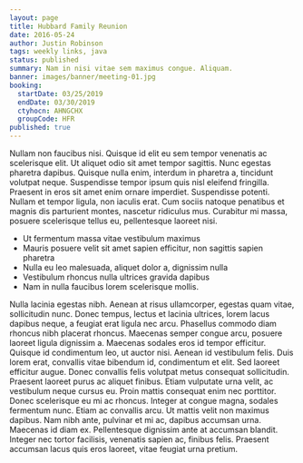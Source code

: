 ```yaml
---
layout: page
title: Hubbard Family Reunion
date: 2016-05-24
author: Justin Robinson
tags: weekly links, java
status: published
summary: Nam in nisi vitae sem maximus congue. Aliquam.
banner: images/banner/meeting-01.jpg
booking:
  startDate: 03/25/2019
  endDate: 03/30/2019
  ctyhocn: AHNGCHX
  groupCode: HFR
published: true
---
```

Nullam non faucibus nisi. Quisque id elit eu sem tempor venenatis ac scelerisque elit. Ut aliquet odio sit amet tempor sagittis. Nunc egestas pharetra dapibus. Quisque nulla enim, interdum in pharetra a, tincidunt volutpat neque. Suspendisse tempor ipsum quis nisl eleifend fringilla. Praesent in eros sit amet enim ornare imperdiet. Suspendisse potenti. Nullam et tempor ligula, non iaculis erat. Cum sociis natoque penatibus et magnis dis parturient montes, nascetur ridiculus mus. Curabitur mi massa, posuere scelerisque tellus eu, pellentesque laoreet nisi.

* Ut fermentum massa vitae vestibulum maximus
* Mauris posuere velit sit amet sapien efficitur, non sagittis sapien pharetra
* Nulla eu leo malesuada, aliquet dolor a, dignissim nulla
* Vestibulum rhoncus nulla ultrices gravida dapibus
* Nam in nulla faucibus lorem scelerisque mollis.

Nulla lacinia egestas nibh. Aenean at risus ullamcorper, egestas quam vitae, sollicitudin nunc. Donec tempus, lectus et lacinia ultrices, lorem lacus dapibus neque, a feugiat erat ligula nec arcu. Phasellus commodo diam rhoncus nibh placerat rhoncus. Maecenas semper congue arcu, posuere laoreet ligula dignissim a. Maecenas sodales eros id tempor efficitur. Quisque id condimentum leo, ut auctor nisi. Aenean id vestibulum felis. Duis lorem erat, convallis vitae bibendum id, condimentum et elit.
Sed laoreet efficitur augue. Donec convallis felis volutpat metus consequat sollicitudin. Praesent laoreet purus ac aliquet finibus. Etiam vulputate urna velit, ac vestibulum neque cursus eu. Proin mattis consequat enim nec porttitor. Donec scelerisque eu mi ac rhoncus. Integer at congue magna, sodales fermentum nunc. Etiam ac convallis arcu. Ut mattis velit non maximus dapibus. Nam nibh ante, pulvinar et mi ac, dapibus accumsan urna. Maecenas id diam ex. Pellentesque dignissim ante at accumsan blandit. Integer nec tortor facilisis, venenatis sapien ac, finibus felis. Praesent accumsan lacus quis eros laoreet, vitae feugiat urna pretium.
